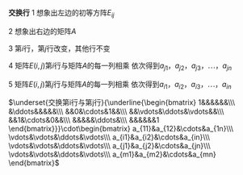**交换行**
1 想象出左边的初等方阵$E_{ij}$

2 想象出右边的矩阵$A$

3 第$i$行，第$j$行改变，其他行不变

4 矩阵$E(i,j)$第$i$行与矩阵$A$的每一列相乘
依次得到$a_{j1}，a_{j2}，a_{j3}，\cdots，a_{jn}$

5 矩阵$E(i,j)$第$j$行与矩阵$A$的每一列相乘
依次得到$a_{i1}，a_{i2}，a_{i3}，\cdots，a_{in}$

$\underset{交换第i行与第j行}{\underline{\begin{bmatrix}
1&&&&&&\\\ 
&\ddots&&&&&\\\ 
&&0&\cdots&1&&\\\ 
&&\vdots&\ddots&\vdots&&\\\ 
&&1&\cdots&0&&\\\ 
&&&&&\ddots&\\\ 
&&&&&&1
\end{bmatrix}}}\cdot\begin{bmatrix}
a_{11}&a_{12}&\cdots&a_{1n}\\\ \vdots&\vdots&\ddots&\vdots\\\ a_{i1}&a_{i2}&\cdots&a_{in}\\\ 
\vdots&\vdots&\ddots&\vdots\\\ a_{j1}&a_{j2}&\cdots&a_{jn}\\\ \vdots&\vdots&\ddots&\vdots\\\ 
a_{m1}&a_{m2}&\cdots&a_{mn}
\end{bmatrix}$
